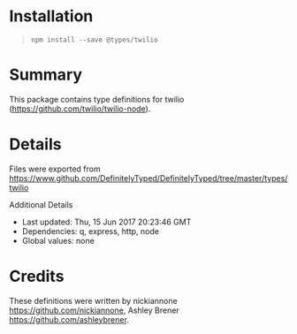 # Installation
> `npm install --save @types/twilio`

# Summary
This package contains type definitions for twilio (https://github.com/twilio/twilio-node).

# Details
Files were exported from https://www.github.com/DefinitelyTyped/DefinitelyTyped/tree/master/types/twilio

Additional Details
 * Last updated: Thu, 15 Jun 2017 20:23:46 GMT
 * Dependencies: q, express, http, node
 * Global values: none

# Credits
These definitions were written by nickiannone <https://github.com/nickiannone>, Ashley Brener <https://github.com/ashleybrener>.

